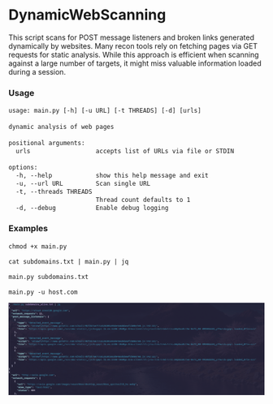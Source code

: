 # DynamicWebScanning

This script scans for POST message listeners and broken links generated dynamically by websites. Many recon tools rely on fetching pages via GET requests for static analysis. While this approach is efficient when scanning against a large number of targets, it might miss valuable information loaded during a session.

### Usage
```nroff
usage: main.py [-h] [-u URL] [-t THREADS] [-d] [urls]

dynamic analysis of web pages

positional arguments:
  urls                  accepts list of URLs via file or STDIN

options:
  -h, --help            show this help message and exit
  -u, --url URL         Scan single URL
  -t, --threads THREADS
                        Thread count defaults to 1
  -d, --debug           Enable debug logging
```
### Examples
```
chmod +x main.py
```
```
cat subdomains.txt | main.py | jq
```
```
main.py subdomains.txt
```
```
main.py -u host.com
```

![](dynamic_webscan.png)
